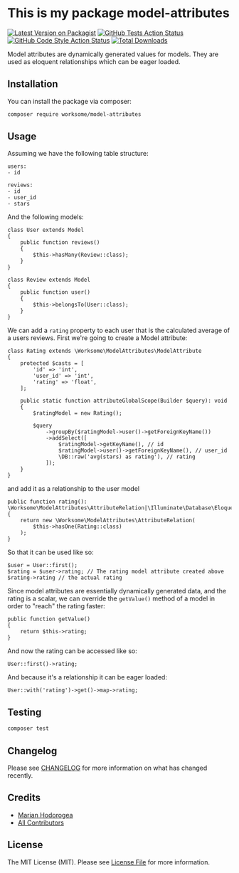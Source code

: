 # This is my package model-attributes

[![Latest Version on Packagist](https://img.shields.io/packagist/v/worksome/model-attributes.svg?style=flat-square)](https://packagist.org/packages/worksome/model-attributes)
[![GitHub Tests Action Status](https://img.shields.io/github/workflow/status/worksome/model-attributes/run-tests?label=tests)](https://github.com/worksome/model-attributes/actions?query=workflow%3Arun-tests+branch%3Amain)
[![GitHub Code Style Action Status](https://img.shields.io/github/workflow/status/worksome/model-attributes/Check%20&%20fix%20styling?label=code%20style)](https://github.com/worksome/model-attributes/actions?query=workflow%3A"Check+%26+fix+styling"+branch%3Amain)
[![Total Downloads](https://img.shields.io/packagist/dt/worksome/model-attributes.svg?style=flat-square)](https://packagist.org/packages/worksome/model-attributes)

Model attributes are dynamically generated values for models. They are used as eloquent relationships which can be eager loaded.

## Installation

You can install the package via composer:

```bash
composer require worksome/model-attributes
```

## Usage

Assuming we have the following table structure:
```injectablephp
users:
- id

reviews:
- id
- user_id
- stars
```

And the following models:
```injectablephp
class User extends Model 
{
    public function reviews()
    {
        $this->hasMany(Review::class);
    }
}
```

```injectablephp
class Review extends Model 
{
    public function user()
    {
        $this->belongsTo(User::class);
    }
}
```

We can add a `rating` property to each user that is the calculated average of a users reviews. First we're going to create a Model attribute:
```injectablephp
class Rating extends \Worksome\ModelAttributes\ModelAttribute
{
    protected $casts = [
        'id' => 'int',
        'user_id' => 'int',
        'rating' => 'float',
    ];

    public static function attributeGlobalScope(Builder $query): void
    {
        $ratingModel = new Rating();

        $query
            ->groupBy($ratingModel->user()->getForeignKeyName())
            ->addSelect([
                $ratingModel->getKeyName(), // id
                $ratingModel->user()->getForeignKeyName(), // user_id
                \DB::raw('avg(stars) as rating'), // rating
            ]);
    }
}
```
and add it as a relationship to the user model
```injectablephp
public function rating(): \Worksome\ModelAttributes\AttributeRelation|\Illuminate\Database\Eloquent\Relations\HasOne
{
    return new \Worksome\ModelAttributes\AttributeRelation(
        $this->hasOne(Rating::class)
    );
}
```

So that it can be used like so:
```injectablephp
$user = User::first();
$rating = $user->rating; // The rating model attribute created above
$rating->rating // the actual rating
```

Since model attributes are essentially dynamically generated data, and the rating is a scalar, we can override the `getValue()` method of a model in order to "reach" the rating faster:
```injectablephp
public function getValue()
{
    return $this->rating;
}
```
And now the rating can be accessed like so:
```injectablephp
User::first()->rating;
```
And because it's a relationship it can be eager loaded:
```injectablephp
User::with('rating')->get()->map->rating;
```

## Testing

```bash
composer test
```

## Changelog

Please see [CHANGELOG](CHANGELOG.md) for more information on what has changed recently.

## Credits

- [Marian Hodorogea](https://github.com/ahmes)
- [All Contributors](../../contributors)

## License

The MIT License (MIT). Please see [License File](LICENSE.md) for more information.
